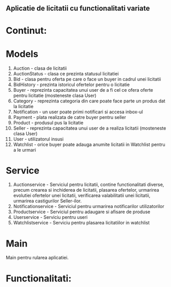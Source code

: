 ## Aplicatie de licitatii cu functionalitati variate

# Continut:

# Models
  1. Auction - clasa de licitatii
  2. AuctionStatus - clasa ce prezinta statusul licitatiei
  3. Bid - clasa pentru oferta pe care o face un buyer in cadrul unei licitatii
  4. BidHistory - prezinta istoricul ofertelor pentru o licitatie
  5. Buyer - reprezinta capacitatea unui user de a fi cel ce ofera oferte pentru licitatie (mosteneste clasa User)
  6. Category - reprezinta categoria din care poate face parte un produs dat la licitatie
  7. Notification - un user poate primi notificari si accesa inbox-ul
  8. Payment - plata realizata de catre buyer pentru seller
  9. Product - produsul pus la licitatie
  10. Seller - reprezinta capacitatea unui user de a realiza licitatii (mosteneste clasa User)
  11. User - utilizatorul insusi
  12. Watchlist - orice buyer poate adauga anumite licitatii in Watchlist pentru a le urmari

# Service
  1. Auctionservice - Serviciul pentru licitatii, contine functionalitati diverse, precum crearea si inchiderea de licitatii, plasarea ofertelor, urmarirea evolutiei ofertelor unei licitatii,
                      verificarea valabilitatii unei licitatii, urmarirea castigurilor Seller-ilor.
  2. Notificationservice - Serviciul pentru urmarirea notificarilor utilizatorilor
  3. Productservice - Serviciul pentru adaugare si afisare de produse
  4. Userservice - Serviciu pentru useri
  5. Watchlistservice - Serviciu pentru plasarea licitatiilor in watchlist

# Main
  Main pentru rularea aplicatiei.


# Functionalitati:

